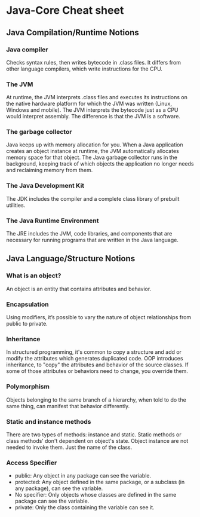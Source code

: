 # Java-Core Cheat sheet
## Java Compilation/Runtime Notions
### Java compiler
Checks syntax rules, then writes bytecode in .class files. It differs from other language compilers, which write instructions for the CPU.
### The JVM
At runtime, the JVM interprets .class files and executes its instructions on the native hardware platform for which the JVM was written (Linux, Windows and mobile). The JVM interprets the bytecode just as a CPU would interpret assembly. The difference is that the JVM is a software.
### The garbage collector
Java keeps up with memory allocation for you. When a Java application creates an object instance at runtime, the JVM automatically allocates memory space for that object. The Java garbage collector runs in the background, keeping track of which objects the application no longer needs and reclaiming memory from them. 
### The Java Development Kit
The JDK includes the compiler and a complete class library of prebuilt utilities.
### The Java Runtime Environment
The JRE includes the JVM, code libraries, and components that are necessary for running programs that are written in the Java language.
## Java Language/Structure Notions
### What is an object?
An object is an entity that contains attributes and behavior. 
### Encapsulation
Using modifiers, it’s possible to vary the nature of object relationships from public to private.
### Inheritance
In structured programming, it's common to copy a structure and add or modify the attributes which generates duplicated code. OOP introduces inheritance, to "copy" the attributes and behavior of the source classes. If some of those attributes or behaviors need to change, you override them.
### Polymorphism
Objects belonging to the same branch of a hierarchy, when told to do the same thing, can manifest that behavior differently.	
### Static and instance methods
There are two types of methods: instance and static. Static methods or class methods’ don't dependent on object's state. Object instance are not needed to invoke them. Just the name of the class.
### Access Specifier
* public: Any object in any package can see the variable. 	
* protected: Any object defined in the same package, or a subclass (in any package), can see the variable.
* No specifier: Only objects whose classes are defined in the same package can see the variable.
* private: 	Only the class containing the variable can see it. 
